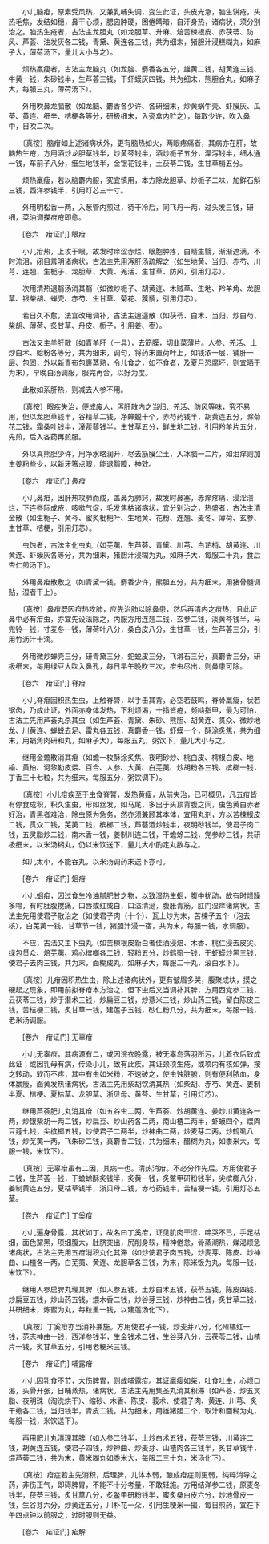 <!-- { "loadSidebar": true } -->
　　小儿脑疳，原素受风热，又兼乳哺失调，变生此证，头皮光急，脑生饼疮，头热毛焦，发结如穗，鼻干心烦，腮囟肿硬，困倦睛暗，自汗身热，诸病状，须分别治之。脑热生疮者，古法主龙胆丸（如龙胆草、升麻、焙苦楝根皮、赤茯苓、防风、芦荟、油发灰各二钱，青黛、黄连各三钱，共为细末，猪胆汁浸糕糊丸，如麻子大，薄荷汤下，量儿大小与之）。

　　烦热羸瘦者，古法主龙脑丸（如龙脑、麝香各五分，雄黄二钱，胡黄连三钱、牛黄一钱，朱砂钱半，生芦荟三钱，干虾蟆灰四钱，共为细末，熊胆合丸，如麻子大，每服三丸，薄荷汤下）。

　　外用吹鼻龙脑散（如龙脑、麝香各少许、各研细末，炒黄蜗牛壳、虾膜灰、瓜蒂、黄连、细辛、桔梗各等分，研极细末，入瓷盒内贮之），每取少许，吹入鼻中，日吹二次。

　　〔真按〕脑疳如上述诸病状外，更有脑热如火，两眼疼痛者，其病亦在肝，故脑热生疮，方用酒炒龙胆草钱半，炒黄芩钱半，酒炒栀子五分，泽泻钱半，细木通一钱，车前子八分，细生地钱半，金银花钱半，土茯苓二钱，生甘草梢五分。

　　烦热羸瘦，若以脑麝内服，究宜慎用，本方除龙胆草、炒栀子二味，加鲜石斛三钱，西洋参钱半，引用灯芯三十寸。

　　外用明松香一两，入葱管内煎过，待干冷后，同飞丹一两，过头发三钱，研细，菜油调搽疳疮即愈。

　　[卷六　疳证门] 眼疳 

　　小儿疳热，上攻于眼，故发时痒涩赤烂，眼胞肿疼，白睛生翳，渐渐遮满，不时流泪，闭目羞明诸病状，古法主先用泻肝汤疏解之（如生地黄、当归、赤芍、川芎、连翘、生栀子、龙胆草、大黄、羌活、生甘草、防风，引用灯芯）。

　　次用清热退翳汤消其翳（如微炒栀子、胡黄连、木贼草、生地、羚羊角、龙胆草、银柴胡、蝉壳、赤芍、生甘草、菊花、蒺藜，引用灯芯）。

　　若日久不愈，法宜改用调补，古法主逍遥散（如茯苓、白术、当归、炒白芍、柴胡、薄荷、炙甘草、丹皮、栀子，引用姜、枣）。

　　古法又主羊肝散〔如青羊肝（一具），去筋膜，切韭菜薄片。人参、羌活、土炒白术、蛤粉各等分，共为细末，调匀，将药末置荷叶上，如钱浓一层，铺肝一层、包固，外以新青布包裹蒸熟，令儿食之，如不食者，及夏月恐腐坏，则宜晒干为末），早晚白汤调服，服完再合，以好为度。

　　此散如系肝热，则减去人参不用。

　　〔真按〕眼疾失治，便成废人，泻肝散内之当归、羌活、防风等味，究不易用，但以龙胆草钱半，谷精草二钱，净蝉蜕十个，赤芍药钱半，胡黄连五分，滁菊花二钱，霜桑叶钱半，潼蒺藜钱半，生甘草五分，鲜生地二钱，引用羚羊片五分，先煎，后入各药再煎服。

　　外以真熊胆少许，用净水略润开，尽去筋膜尘土，入冰脑一二片，如泪痒则加生姜粉些少，以新牙箸点眼，能退翳障，神效。

　　[卷六　疳证门] 鼻疳 

　　小儿鼻疳，因肝热攻肺而成，盖鼻为肺窍，故发时鼻塞，赤痒疼痛，浸淫溃烂，下连唇际成疮，咳嗽气促，毛发焦枯诸病状，宜分别治之，热盛者，古法主清金散（如生栀子、黄芩、蜜炙枇杷叶、生地黄、花粉、连翘、麦冬、薄荷、玄参、生甘草、桔梗，引用灯芯）。

　　虫蚀者，古法主化虫丸（如芜荑、生芦荟、青黛、川芎、白芷梢、胡黄连、川黄连、虾蟆灰各等分，共为细末，猪胆汁浸糊为丸，如麻子大，每服二十丸，食后杏仁煎汤下）。

　　外用鼻疳散敷之（如青黛一钱，麝香少许，熊胆五分，共为细末，用猪骨髓调贴，湿者干上）。

　　〔真按〕鼻疳既因疳热攻肺，应先治肺以除鼻患，然后再清内之疳热，且此证鼻中必有疳虫，亦宜先设法除之，内服方用连翘二钱，玄参二钱，淡黄芩钱半，马兜铃一钱，寸麦冬一钱，薄荷叶八分，桑白皮八分，生甘草一钱，生芦荟三分，引用竹沥汁十滴。

　　外用微炒蝉壳三分，研青黛三分，蛇蜕皮三分，飞滑石三分，真麝香三分，研极细末，每用绿豆大吹入鼻孔，每日早午晚吹三次，疳虫尽出，则鼻患可除。

　　[卷六　疳证门] 脊疳 

　　小儿脊疳因积热生虫，上触脊膂，以手击其背，必空若鼓鸣，脊骨羸瘦，状若锯齿，乃成此证，外面亦身体发热，下利烦渴，十指皆疮，频啮指甲，最为可怕，古法主先用芦荟丸杀其虫（如生芦荟、青黛、朱砂、熊胆、胡黄连、贯众、微炒地龙、川黄连、蝉蜕去足、雷丸各五钱，真麝香一钱，虾蟆一个，酥涂炙焦，共为细末，用蜗角肉研和丸，如麻子大），每服五丸，粥饮下，量儿大小与之。

　　继用金蟾散消其疳（如蟾一枚酥涂炙焦、夜明砂炒、桃白皮、樗根白皮、地榆、黄柏、诃黎勒皮煨、百合、人参、大黄、白芜荑、炒胡粉各三钱、槟榔一钱，丁香三十七粒，共为细末，每服五分，粥饮调下）。

　　〔真按〕小儿疳疾至于虫食脊膂，发热黄瘦，从前失治，已可概见，凡五疳皆有停食成积，积久生虫，形如丝发，如马尾，多出于头顶背腹之间，虫色黄白赤者好治，青黑者难治，除虫原为急务，然亦须兼顾其本体，宜用丸剂，方以苦楝根皮二钱，贯众二钱，芜荑二钱，槟榔二钱，芦荟酒炒钱半，夜明砂钱半，使君子肉二钱，五灵脂炒二钱，南木香一钱，姜制川连二钱，干蟾蜍二钱，党参炒三钱，共研极细末，以米汤糊丸，仍以米饮送下，量儿大小酌定丸数与之。

　　如儿太小，不能吞丸，以米汤调药末送下亦可。

　　[卷六　疳证门] 蛔疳 

　　小儿蛔疳，因过食生冷油腻肥甘之物，以致湿热生蛔，腹中扰动，故有时烦躁多啼，有时肚腹搅痛，口唇或红或白，口溢清涎，腹胀青筋，肛门湿痒诸病状，古法主先用使君子散治之〔如使君子肉（十个）、瓦上炒为末，苦楝子五个（泡去核），白芜荑一钱，甘草节一钱，猪胆汁浸一宿，共为末，每服一钱，水调服〕。

　　不应，古法又主下虫丸（如苦楝根皮新白者佳酒浸焙、木香、桃仁浸去皮尖、绿包贯众、焙芜荑、鸡心槟榔各二钱，轻粉五分，炒鹤虱一钱，干虾蟆炒黑三钱，使君子去肉三钱，共为末，面糊成丸，如麻子大，每服二十丸，滚白水下）。

　　〔真按〕儿疳因积热生虫，除上述诸病状外，更有皱眉多哭，腹聚成块，摸之硬起之现象，即用前拟脊疳本方治之，但下虫后又当调补其脾，方用西党参二钱，云茯苓三钱，炒于潜术三钱，炒扁豆三钱，炒薏米三钱，炒山药三钱，留白陈皮三钱，苦桔梗二钱，炙甘草一钱，建莲子五钱，砂仁粉八分，共为细末，每服一钱，老米汤调服。

　　[卷六　疳证门] 无辜疳 

　　小儿无辜疳，其病源有二，或因浣衣晚露，被无辜鸟落羽所污，儿着衣后致成此证；或因乳母有病，传染小儿，致有此疾。其证颈项生疮，或项内有核如弹，按之转动，软而不疼，其中有虫如米粉，不速破之，使虫蚀脏腑，则有便利脓血，身体羸瘦，面黄发热诸病状，古法主先用柴胡饮清其热（如柴胡、赤芍、黄连、姜制半夏、桔梗、夏枯草、龙胆草、浙贝母、黄芩、生甘草，引用灯芯）。

　　继用芦荟肥儿丸消其疳（如五谷虫二两，生芦荟、炒胡黄连、姜炒川黄连各一两，炒银柴胡一两二钱，炒扁豆、炒山药各二两，南山楂二两半，虾蟆四个，煨肉豆蔻七钱，尖槟榔五钱，炒使君子二两半，炒神曲二两，炒麦芽二两，炒鹤虱八钱，炒芜荑一两，飞朱砂二钱，真麝香二钱，共为细末，醋糊为丸，如黍米大，每服一钱，米饮下）。

　　〔真按〕无辜疳虽有二因，其病一也。清热消疳。不必分作先后。方用使君子二钱，生芦荟一钱，干蟾蜍酥炙钱半，炙黄一钱，炙鳖甲研粉钱半，尖槟榔八分，姜制黄连五分，夏枯草钱半，浙贝母二钱，赤芍药钱半，苦桔梗一钱，引用灯芯五茎。

　　[卷六　疳证门] 丁奚疳 

　　小儿遍身骨露，其状如丁，故名曰丁奚疳，证见肌肉干涩，啼哭不已，手足枯细，面色黧黑，项细腹大，肚脐突出，尻削身软，精神倦怠，骨蒸潮热，燥渴烦急诸病状，古法主先用五疳消积丸化其滞（如炒使君子肉五钱，炒麦芽、陈皮、炒神曲、山楂各一两，白芜荑、黄连、龙胆草各三钱，为末，陈米饭为丸，每服一钱，米饮下）。

　　继用人参启脾丸理其脾（如人参五钱，土炒白术五钱，茯苓五钱，陈皮四钱，炒扁豆五钱，炒山药五钱，煨木香二钱，炒谷芽三钱，炒神曲二钱，炙甘草二钱，共研细末，炼蜜为丸，每粒重一钱，以建莲汤化下）。

　　〔真按〕丁奚疳亦当消补兼施。方用使君子一钱，炒麦芽八分，化州橘红一钱，范志神曲一钱，西洋参钱半，生金钱术二钱，生谷芽八分，云茯苓二钱，山楂片一钱，炙甘草五分，引用老粳米三钱。

　　[卷六　疳证门] 哺露疳 

　　小儿因乳食不节，大伤脾胃，则成哺露疳。其证羸瘦如柴，吐食吐虫，心烦口渴，头骨开张，日晡蒸热，诸病状。古法主先用集圣丸消其积滞〔如芦荟、炒五灵脂、夜明珠（淘洗烘干）、缩砂、木香、陈皮、莪术、使君子肉、黄连、川芎、炙干蟾各二钱，当归钱半，青皮二钱，共为细末，用雄猪胆二个，取汁和面糊为丸，每服一钱，米饮送下〕。

　　再用肥儿丸清理其脾（如人参二钱半，土炒白术五钱，茯苓三钱，川黄连二钱，胡黄连五钱，使君子四钱，炒神曲、炒麦芽、山楂肉各三钱半，炙甘草钱半，煨芦荟二钱，共为末，黄米糊丸如黍米大，每服二三十丸，米汤化下）。

　　〔真按〕疳症若主先消积，后理脾，儿体本弱，酿成疳症则更弱，纯粹消导之药，非伤正气，即碍脾胃，不能不十分考量，不敢轻施。方用结洋参二钱，原麦冬钱半，茯苓三钱，炙甘草八分，炙鳖甲研粉钱半，蜜炙桑白皮六分，炒地骨皮一钱，生谷芽六分，炒黄连五分，川朴花一朵，引用生粳米一撮，每日煎药，宜在下午四点钟以前服之，过时服则无益。

　　[卷六　疟证门] 疟解 

